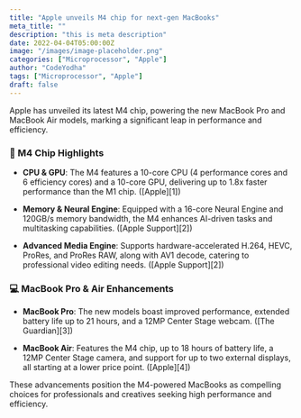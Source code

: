 ```yaml
---
title: "Apple unveils M4 chip for next-gen MacBooks"
meta_title: ""
description: "this is meta description"
date: 2022-04-04T05:00:00Z
image: "/images/image-placeholder.png"
categories: ["Microprocessor", "Apple"]
author: "CodeYodha"
tags: ["Microprocessor", "Apple"]
draft: false
---
```


Apple has unveiled its latest M4 chip, powering the new MacBook Pro and MacBook Air models, marking a significant leap in performance and efficiency.

### 🚀 M4 Chip Highlights

* **CPU & GPU**: The M4 features a 10-core CPU (4 performance cores and 6 efficiency cores) and a 10-core GPU, delivering up to 1.8x faster performance than the M1 chip. ([Apple][1])

* **Memory & Neural Engine**: Equipped with a 16-core Neural Engine and 120GB/s memory bandwidth, the M4 enhances AI-driven tasks and multitasking capabilities. ([Apple Support][2])

* **Advanced Media Engine**: Supports hardware-accelerated H.264, HEVC, ProRes, and ProRes RAW, along with AV1 decode, catering to professional video editing needs. ([Apple Support][2])

### 💻 MacBook Pro & Air Enhancements

* **MacBook Pro**: The new models boast improved performance, extended battery life up to 21 hours, and a 12MP Center Stage webcam. ([The Guardian][3])

* **MacBook Air**: Features the M4 chip, up to 18 hours of battery life, a 12MP Center Stage camera, and support for up to two external displays, all starting at a lower price point. ([Apple][4])

These advancements position the M4-powered MacBooks as compelling choices for professionals and creatives seeking high performance and efficiency.

<!-- ## Creative Design

Nam ut rutrum ex, venenatis sollicitudin urna. Aliquam erat volutpat. Integer eu ipsum sem. Ut bibendum lacus vestibulum maximus suscipit. Quisque vitae nibh iaculis neque blandit euismod.

> Lorem ipsum dolor sit amet consectetur adipisicing elit. Nemo vel ad consectetur ut aperiam. Itaque eligendi natus aperiam? Excepturi repellendus consequatur quibusdam optio expedita praesentium est adipisci dolorem ut eius!

Lorem ipsum dolor sit amet consectetur adipisicing elit. Nemo vel ad consectetur ut aperiam. Itaque eligendi natus aperiam? Excepturi repellendus consequatur quibusdam optio expedita praesentium est adipisci dolorem ut eius! -->
